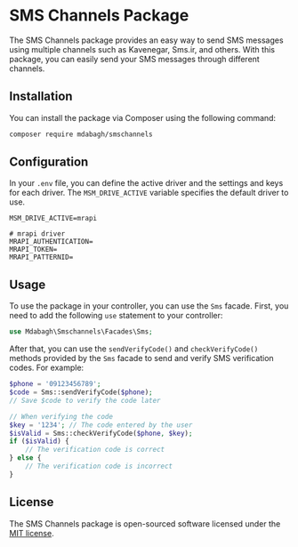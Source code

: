 # SMS Channels Package

The SMS Channels package provides an easy way to send SMS messages using multiple channels such as Kavenegar, Sms.ir, and others. With this package, you can easily send your SMS messages through different channels.

## Installation

You can install the package via Composer using the following command:

```bash
composer require mdabagh/smschannels
```

## Configuration

In your `.env` file, you can define the active driver and the settings and keys for each driver. The `MSM_DRIVE_ACTIVE` variable specifies the default driver to use.

```
MSM_DRIVE_ACTIVE=mrapi

# mrapi driver
MRAPI_AUTHENTICATION=
MRAPI_TOKEN=
MRAPI_PATTERNID=
```

## Usage

To use the package in your controller, you can use the `Sms` facade. First, you need to add the following `use` statement to your controller:

```php
use Mdabagh\Smschannels\Facades\Sms;
```

After that, you can use the `sendVerifyCode()` and `checkVerifyCode()` methods provided by the `Sms` facade to send and verify SMS verification codes. For example:

```php
$phone = '09123456789';
$code = Sms::sendVerifyCode($phone);
// Save $code to verify the code later

// When verifying the code
$key = '1234'; // The code entered by the user
$isValid = Sms::checkVerifyCode($phone, $key);
if ($isValid) {
    // The verification code is correct
} else {
    // The verification code is incorrect
}
```

## License

The SMS Channels package is open-sourced software licensed under the [MIT license](https://opensource.org/licenses/MIT).
